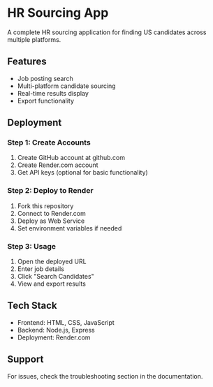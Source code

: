 # HR Sourcing App

A complete HR sourcing application for finding US candidates across multiple platforms.

## Features
- Job posting search
- Multi-platform candidate sourcing
- Real-time results display
- Export functionality

## Deployment

### Step 1: Create Accounts
1. Create GitHub account at github.com
2. Create Render.com account
3. Get API keys (optional for basic functionality)

### Step 2: Deploy to Render
1. Fork this repository
2. Connect to Render.com
3. Deploy as Web Service
4. Set environment variables if needed

### Step 3: Usage
1. Open the deployed URL
2. Enter job details
3. Click "Search Candidates"
4. View and export results

## Tech Stack
- Frontend: HTML, CSS, JavaScript
- Backend: Node.js, Express
- Deployment: Render.com

## Support
For issues, check the troubleshooting section in the documentation.
